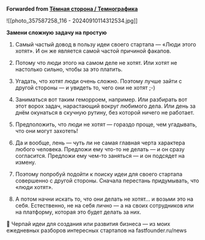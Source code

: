 **Forwarded from [Тёмная сторона / Темнографика](https://t.me/temno/5326)**

![[photo_357587258_116 - 20240910114312534.jpg]]

**Замени сложную задачу на простую**

1. Самый частый довод в пользу идеи своего стартапа — «Люди этого хотят». И он же является самой частой причиной факапов.

2. Потому что люди этого на самом деле не хотят. Или хотят не настолько сильно, чтобы за это платить.

3. Угадать, что хотят люди очень сложно. Поэтому лучше зайти с другой стороны — и увидеть то, чего они не хотят ;-)

4. Заниматься вот таким геморроем, например. Или разбирать вот этот ворох задач, нарастающий вокруг любимого дела. Или день за днём окунаться в скучную рутину, без которой ничего не работает.

5. Предположить, что люди не хотят — гораздо проще, чем угадывать, что они могут захотеть!

6. Да и вообще, лень — чуть ли не самая главная черта характера любого человека. Предложи ему что-то не делать — и он сразу согласится. Предложи ему чем-то заняться — и он подсядет на измену.

7. Поэтому попробуй подойти к поиску идеи для своего стартапа совершенно с другой стороны. Сначала перестань придумывать, что «люди хотят».

8. А потом начни искать то, что они делать не хотят… и возьми это на себя. Естественно, не на себя лично — а на своих сотрудников или на платформу, которая это будет делать за них.

💪 Черпай идеи для создания или развития бизнеса — из моих ежедневных разборов интересных стартапов на fastfounder.ru/news
